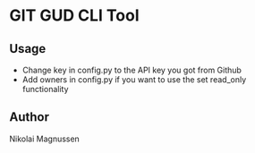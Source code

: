 # GIT GUD CLI Tool

## Usage

- Change key in config.py to the API key you got from Github
- Add owners in config.py if you want to use the set read\_only functionality


## Author
Nikolai Magnussen
